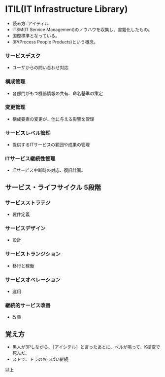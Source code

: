# ITIL(IT Infrastructure Library)

- 読み方: アイティル
- ITSM(IT Service Management)のノウハウを収集し、書籍化したもの。
- 国際標準となっている。
- 3P(Process People Products)という概念。

### サービスデスク

- ユーザからの問い合わせ対応

### 構成管理

- 各部門がもつ機器情報の共有、命名基準の策定

### 変更管理

- 構成要素の変更が、他に与える影響を管理

### サービスレベル管理

- 提供するITサービスの範囲や成果の管理

### ITサービス継続性管理

- ITサービス中断時の対応、復旧計画。

## サービス・ライフサイクル 5段階

### サービスストラテジ

- 要件定義

### サービスデザイン

- 設計

### サービストランジション

- 移行と稼働

### サービスオペレーション

- 運用

### 継続的サービス改善

- 改善


## 覚え方

- 黒人が3Pしながら、［アイシテル］と言ったあとに、ベルが鳴って、K硬変で死んだ。
- ストで、トラのおっぱい継続

以上
